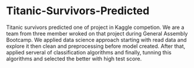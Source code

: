 # Titanic-Survivors-Predicted
Titanic survivors predicted one of project in Kaggle competion. We are a team from three member wroked on that project during General Assembly Bootcamp.
We applied data science approach starting with read data and explore it then clean and preprocessing before model created. After that, applied serveral of classification algorithms and finally, tunning this algorithms and selected the better with high test score.
